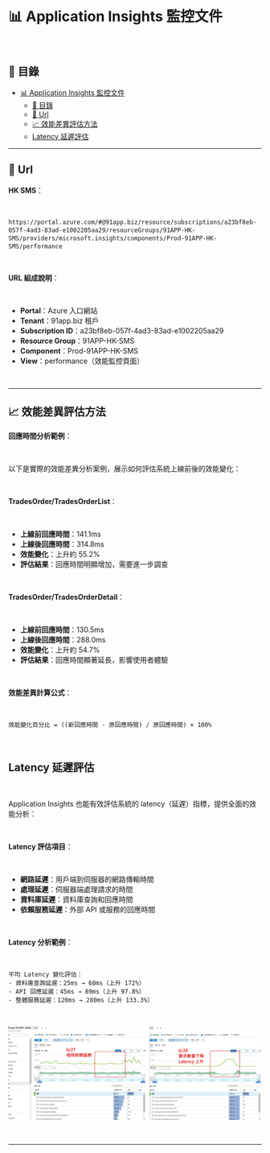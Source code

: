 # 📊 Application Insights 監控文件

<br>

## 📖 目錄

- [📊 Application Insights 監控文件](#-application-insights-監控文件)
  - [📖 目錄](#-目錄)
  - [🔗 Url](#-監控面板存取)
  - [📈 效能差異評估方法](#-效能差異評估方法)
  - [Latency 延遲評估](#latency-延遲評估)



---



## 🔗 Url

**HK SMS**：

<br>

```
https://portal.azure.com/#@91app.biz/resource/subscriptions/a23bf8eb-057f-4ad3-83ad-e1002205aa29/resourceGroups/91APP-HK-SMS/providers/microsoft.insights/components/Prod-91APP-HK-SMS/performance
```

<br>

**URL 組成說明**：

<br>

- **Portal**：Azure 入口網站
- **Tenant**：91app.biz 租戶
- **Subscription ID**：a23bf8eb-057f-4ad3-83ad-e1002205aa29
- **Resource Group**：91APP-HK-SMS
- **Component**：Prod-91APP-HK-SMS
- **View**：performance（效能監控頁面）

<br>

---

## 📈 效能差異評估方法

**回應時間分析範例**：

<br>

以下是實際的效能差異分析案例，展示如何評估系統上線前後的效能變化：

<br>

**TradesOrder/TradesOrderList**：

<br>

- **上線前回應時間**：141.1ms
- **上線後回應時間**：314.8ms
- **效能變化**：上升約 55.2%
- **評估結果**：回應時間明顯增加，需要進一步調查

<br>

**TradesOrder/TradesOrderDetail**：

<br>

- **上線前回應時間**：130.5ms
- **上線後回應時間**：288.0ms
- **效能變化**：上升約 54.7%
- **評估結果**：回應時間顯著延長，影響使用者體驗

<br>

**效能差異計算公式**：

<br>

```
效能變化百分比 = ((新回應時間 - 原回應時間) / 原回應時間) × 100%
```

<br>

## Latency 延遲評估

<br>

Application Insights 也能有效評估系統的 latency（延遲）指標，提供全面的效能分析：

<br>

**Latency 評估項目**：

<br>

- **網路延遲**：用戶端到伺服器的網路傳輸時間
- **處理延遲**：伺服器端處理請求的時間
- **資料庫延遲**：資料庫查詢和回應時間
- **依賴服務延遲**：外部 API 或服務的回應時間

<br>

**Latency 分析範例**：

<br>

```
平均 Latency 變化評估：
- 資料庫查詢延遲：25ms → 68ms（上升 172%）
- API 回應延遲：45ms → 89ms（上升 97.8%）
- 整體服務延遲：120ms → 280ms（上升 133.3%）
```

<br>

![alt text](image-2.png)

<br>

---
